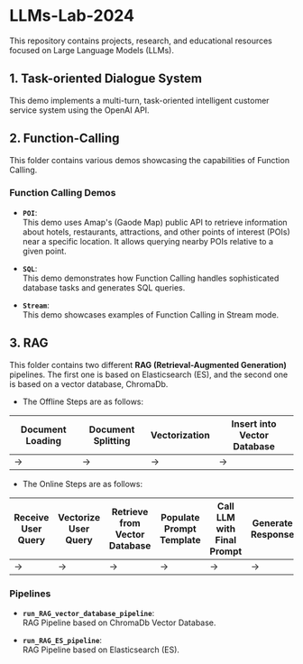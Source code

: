 # LLMs-Lab-2024

This repository contains projects, research, and educational resources focused on Large Language Models (LLMs).

## 1. Task-oriented Dialogue System

   This demo implements a multi-turn, task-oriented intelligent customer service system using the OpenAI API.
   
## 2. Function-Calling

This folder contains various demos showcasing the capabilities of Function Calling.

### Function Calling Demos

   - **`POI`**:  
     This demo uses Amap's (Gaode Map) public API to retrieve information about hotels, restaurants, attractions, and other points of interest (POIs) near a specific location. It allows querying nearby POIs relative to a given point.

   - **`SQL`**:  
     This demo demonstrates how Function Calling handles sophisticated database tasks and generates SQL queries.

   - **`Stream`**:  
     This demo showcases examples of Function Calling in Stream mode.


## 3. RAG

This folder contains two different **RAG (Retrieval-Augmented Generation)** pipelines. The first one is based on Elasticsearch (ES), and the second one is based on a vector database, ChromaDb.  

- The Offline Steps are as follows:

| Document Loading      | Document Splitting | Vectorization | Insert into Vector Database |
|-----------------------|---------------------|---------------|------------------------------|
| →                     | →                   | →             | →                            |

- The Online Steps are as follows:

| Receive User Query    | Vectorize User Query | Retrieve from Vector Database | Populate Prompt Template | Call LLM with Final Prompt | Generate Response |
|-----------------------|----------------------|-------------------------------|---------------------------|----------------------------|---------------------|
| →                     | →                    | →                             | →                         | →                          | →                   |  


### Pipelines

- **`run_RAG_vector_database_pipeline`**:  
  RAG Pipeline based on ChromaDb Vector Database.

- **`run_RAG_ES_pipeline`**:  
  RAG Pipeline based on Elasticsearch (ES).
